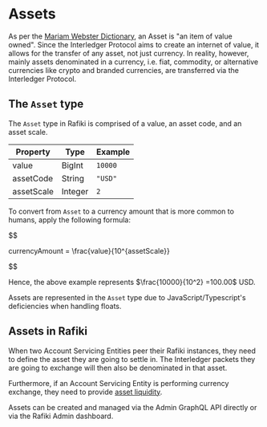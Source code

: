 # Assets

As per the [Mariam Webster Dictionary](https://www.merriam-webster.com/dictionary/asset), an Asset is "an item of value owned". Since the Interledger Protocol aims to create an internet of value, it allows for the transfer of any asset, not just currency. In reality, however, mainly assets denominated in a currency, i.e. fiat, commodity, or alternative currencies like crypto and branded currencies, are transferred via the Interledger Protocol.

## The `Asset` type

The `Asset` type in Rafiki is comprised of a value, an asset code, and an asset scale.

| Property   | Type    | Example |
| ---------- | ------- | ------- |
| value      | BigInt  | `10000` |
| assetCode  | String  | `"USD"` |
| assetScale | Integer | `2`     |

To convert from `Asset` to a currency amount that is more common to humans, apply the following formula:

$$

currencyAmount = \frac{value}{10^{assetScale}}


$$

Hence, the above example represents $\frac{10000}{10^2} =100.00$ USD.

Assets are represented in the `Asset` type due to JavaScript/Typescript's deficiencies when handling floats.

## Assets in Rafiki

When two Account Servicing Entities peer their Rafiki instances, they need to define the asset they are going to settle in. The Interledger packets they are going to exchange will then also be denominated in that asset.

Furthermore, if an Account Servicing Entity is performing currency exchange, they need to provide [asset liquidity](./liquidity.md#asset-liquidity).

Assets can be created and managed via the Admin GraphQL API directly or via the Rafiki Admin dashboard.

